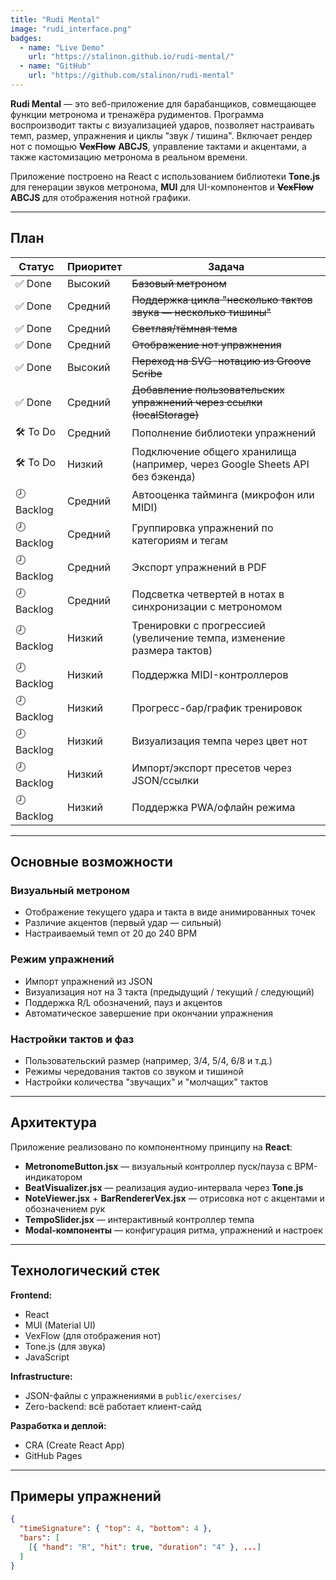 ```yaml
---
title: "Rudi Mental"
image: "rudi_interface.png"
badges:
  - name: "Live Demo"
    url: "https://stalinon.github.io/rudi-mental/"
  - name: "GitHub"
    url: "https://github.com/stalinon/rudi-mental"
---
```


**Rudi Mental** — это веб-приложение для барабанщиков, совмещающее функции метронома и тренажёра рудиментов. Программа воспроизводит такты с визуализацией ударов, позволяет настраивать темп, размер, упражнения и циклы "звук / тишина". Включает рендер нот с помощью ~~**VexFlow**~~ **ABCJS**, управление тактами и акцентами, а также кастомизацию метронома в реальном времени.

Приложение построено на React с использованием библиотеки **Tone.js** для генерации звуков метронома, **MUI** для UI-компонентов и ~~**VexFlow**~~ **ABCJS** для отображения нотной графики.

---

## План

| Статус   | Приоритет | Задача                                                                                 |
|----------|-----------|----------------------------------------------------------------------------------------|
| ✅ Done   | Высокий   | ~~Базовый метроном~~                                                                    |
| ✅ Done   | Средний   | ~~Поддержка цикла "несколько тактов звука — несколько тишины"~~                            |
| ✅ Done   | Средний   | ~~Светлая/тёмная тема~~                                                                    |
| ✅ Done   | Средний   | ~~Отображение нот упражнения~~                                                             |
| ✅ Done | Высокий   | ~~Переход на SVG-нотацию из Groove Scribe~~                                                |
| ✅ Done | Средний   | ~~Добавление пользовательских упражнений через ссылки (localStorage)~~                     |
| 🛠️ To Do | Средний   | Пополнение библиотеки упражнений                                                       |
| 🛠️ To Do | Низкий    | Подключение общего хранилища (например, через Google Sheets API без бэкенда)          |
| 🕗 Backlog | Средний | Автооценка тайминга (микрофон или MIDI)                                                |
| 🕗 Backlog | Средний | Группировка упражнений по категориям и тегам                                          |
| 🕗 Backlog | Средний | Экспорт упражнений в PDF                                                              |
| 🕗 Backlog | Средний   | Подсветка четвертей в нотах в синхронизации с метрономом                              |
| 🕗 Backlog | Низкий  | Тренировки с прогрессией (увеличение темпа, изменение размера тактов)                 |
| 🕗 Backlog | Низкий  | Поддержка MIDI-контроллеров                                                            |
| 🕗 Backlog | Низкий  | Прогресс-бар/график тренировок                                                         |
| 🕗 Backlog | Низкий  | Визуализация темпа через цвет нот                                                     |
| 🕗 Backlog | Низкий  | Импорт/экспорт пресетов через JSON/ссылки                                             |
| 🕗 Backlog | Низкий  | Поддержка PWA/офлайн режима                                                            |

---

## Основные возможности

### Визуальный метроном
- Отображение текущего удара и такта в виде анимированных точек
- Различие акцентов (первый удар — сильный)
- Настраиваемый темп от 20 до 240 BPM

### Режим упражнений
- Импорт упражнений из JSON
- Визуализация нот на 3 такта (предыдущий / текущий / следующий)
- Поддержка R/L обозначений, пауз и акцентов
- Автоматическое завершение при окончании упражнения

### Настройки тактов и фаз
- Пользовательский размер (например, 3/4, 5/4, 6/8 и т.д.)
- Режимы чередования тактов со звуком и тишиной
- Настройки количества "звучащих" и "молчащих" тактов

---

## Архитектура

Приложение реализовано по компонентному принципу на **React**:

- **MetronomeButton.jsx** — визуальный контроллер пуск/пауза с BPM-индикатором
- **BeatVisualizer.jsx** — реализация аудио-интервала через **Tone.js**
- **NoteViewer.jsx** + **BarRendererVex.jsx** — отрисовка нот с акцентами и обозначением рук
- **TempoSlider.jsx** — интерактивный контроллер темпа
- **Modal-компоненты** — конфигурация ритма, упражнений и настроек

---

## Технологический стек

**Frontend:**
- React
- MUI (Material UI)
- VexFlow (для отображения нот)
- Tone.js (для звука)
- JavaScript

**Infrastructure:**
- JSON-файлы с упражнениями в `public/exercises/`
- Zero-backend: всё работает клиент-сайд

**Разработка и деплой:**
- CRA (Create React App)
- GitHub Pages

---

## Примеры упражнений

```json
{
  "timeSignature": { "top": 4, "bottom": 4 },
  "bars": [
    [{ "hand": "R", "hit": true, "duration": "4" }, ...]
  ]
}
